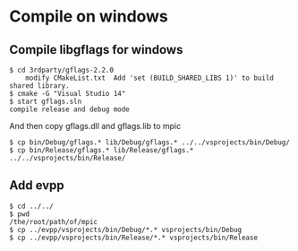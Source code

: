
# Compile on windows

## Compile libgflags for windows

    $ cd 3rdparty/gflags-2.2.0
        modify CMakeList.txt  Add 'set (BUILD_SHARED_LIBS 1)' to build shared library.
    $ cmake -G "Visual Studio 14"
    $ start gflags.sln
    compile release and debug mode

And then copy gflags.dll and gflags.lib to mpic

    $ cp bin/Debug/gflags.* lib/Debug/gflags.* ../../vsprojects/bin/Debug/
    $ cp bin/Release/gflags.* lib/Release/gflags.* ../../vsprojects/bin/Release/

## Add evpp

    $ cd ../../
    $ pwd
    /the/root/path/of/mpic
    $ cp ../evpp/vsprojects/bin/Debug/*.* vsprojects/bin/Debug
    $ cp ../evpp/vsprojects/bin/Release/*.* vsprojects/bin/Release
